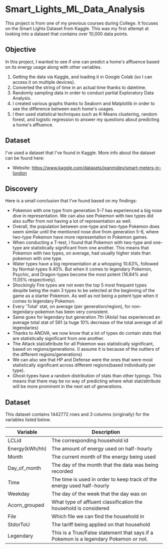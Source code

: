 # Smart_Lights_ML_Data_Analysis
This project is from one of my previous courses during College. It focuses on the Smart Lights Dataset from Kaggle. This was my first attempt at looking into a dataset that contains over 10,000 data points.  

## Objective

In this project, I wanted to see if one can predict a home's affluence based on its energy usage along with other variables. 
1. Getting the data via Kaggle, and loading it in Google Colab (so I can access it on multiple devices).
2. Converted the string of time in an actual time thanks to datetime. 
3. Randomly sampling data in order to conduct partial Exploratory Data Analysis.
4. I created various graphs thanks to Seaborn and Matplotlib in order to see the difference between each home's usages.
5. I then used statistical techniques such as K-Means clustering, random forest, and logistic regression to answer my questions about predicting a home's affluence.

## Dataset

I've used a dataset that I've found in Kaggle. 
More info about the dataset can be found here:
- Website: https://www.kaggle.com/datasets/jeanmidev/smart-meters-in-london

## Discovery

Here is a small conclusion that I've found based on my findings:
- Pokemon with one type from generation 5-7 has experienced a big nose dive in representation. We can also see Pokemon with two types did also suffer from not having a lot of representation as well.
- Overall, the population between one-type and two-type Pokemon does seem similar until the mentioned nose dive from generation 5-6, where two-type Pokemon have more representation in Pokemon games.
- When conducting a T-test, I found that Pokemon with two-type and one-type are statistically significant from one another. This means that Pokemon with two types, on average, had usually higher stats than pokemon with one type.
- Water types have a big representation at a whopping 10.63%, followed by Normal-types 9.40%. But when it comes to legendary Pokemon, Psychic, and Dragon-types become the most potent (16.84% and 11.05% respectively).
- Shockingly Fire types are not even the top 5 most frequent types despite being the main 3 types to be selected at the beginning of the game as a starter Pokemon. As well as not being a potent type when it comes to legendary Pokemon.
- Every 'Total' stat, on average (per generation/region), for non-legendary-pokemon has been very consistent.
- Same goes for legendary but generation 7th (Alola) has experienced an average total stat of 561 (a huge 10% decrease of the total average of all legendaries)
- Thanks to ANOVA, we now know that a lot of types do contain stats that are statistically significant from one another.
- The Attack stat/attribute for all Pokemon was statistically significant, based on regions/generations. (I assume it is because of the outliers of the different regions/generations)
- We can also see that HP and Defense were the ones that were most statistically significant across different regions(based individually per type).
- Ghost-types have a random distribution of stats than other typings. This means that there may be no way of predicting where what stat/attribute will be more prominent in the next set of generations.


## Dataset

This dataset contains 1442772 rows and 3 columns (originally) for the variables listed below. 

Variable  |Description |
-----|-----|
LCLid| The corresponding household id |
Energy(kWh/hh)|The amount of energy used on half-hourly |
Month| The current month of the energy being used |
Day_of_month |The day of the month that the data was being recorded |
Time| The time is used in order to keep track of the energy used half-hourly
Weekday | The day of the week that the day was on 
Acorn_grouped| What type of affluent classification the household is considered
File|Which file we can find the household in
StdorToU |The tariff being applied on that household
Legendary|This is a True/False statement that says if a Pokemon is a legendary Pokemon or not. 
